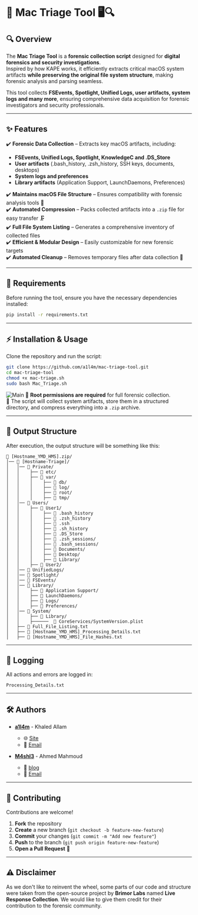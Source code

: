 # 🚀 Mac Triage Tool 🖥️🔍  

## 🔍 Overview  

The **Mac Triage Tool** is a **forensic collection script** designed for **digital forensics and security investigations**.  
Inspired by how KAPE works, it efficiently extracts critical macOS system artifacts **while preserving the original file system structure**, making forensic analysis and parsing seamless.  

This tool collects **FSEvents, Spotlight, Unified Logs, user artifacts, system logs and many more**, ensuring comprehensive data acquisition for forensic investigators and security professionals.  

---

## ✨ Features  

✔️ **Forensic Data Collection** – Extracts key macOS artifacts, including:  
- **FSEvents, Unified Logs, Spotlight, KnowledgeC and .DS_Store**  
- **User artifacts** (.bash_history, .zsh_history, SSH keys, documents, desktops)  
- **System logs and preferences**  
- **Library artifacts** (Application Support, LaunchDaemons, Preferences)  

✔️ **Maintains macOS File Structure** – Ensures compatibility with forensic analysis tools 📂  
✔️ **Automated Compression** – Packs collected artifacts into a `.zip` file for easy transfer 🗜️  
✔️ **Full File System Listing** – Generates a comprehensive inventory of collected files  
✔️ **Efficient & Modular Design** – Easily customizable for new forensic targets  
✔️ **Automated Cleanup** – Removes temporary files after data collection 🧹  

---

## 📌 Requirements  

Before running the tool, ensure you have the necessary dependencies installed:  

```bash
pip install -r requirements.txt
```

---

## ⚡ Installation & Usage

Clone the repository and run the script:  

```bash
git clone https://github.com/a1l4m/mac-triage-tool.git
cd mac-triage-tool
chmod +x mac-triage.sh
sudo bash Mac_Triage.sh
```
![Main](https://github.com/user-attachments/assets/8cad65d1-1906-448b-af54-280bd0e9f639)
🔹 **Root permissions are required** for full forensic collection.  
🔹 The script will collect system artifacts, store them in a structured directory, and compress everything into a `.zip` archive.  

---

## 📂 Output Structure  

After execution, the output structure will be something like this:  

```
📁 [Hostname_YMD_HMS].zip/
│── 📁 [Hostname-Triage]/
│   │── 📁 Private/
│   │    ├── 📁 etc/
│   │    ├── 📁 var/
│   │    │    ├── 📁 db/
│   │    │    ├── 📁 log/
│   │    │    ├── 📁 root/
│   │    │    ├── 📁 tmp/
│   │── 📁 Users/
│   │    ├── 📁 User1/
│   │    │    ├── 📄 .bash_history
│   │    │    ├── 📄 .zsh_history
│   │    │    ├── 📁 .ssh
│   │    │    ├── 📄 .sh_history
│   │    │    ├── 📄 .DS_Store
│   │    │    ├── 📁 .zsh_sessions/
│   │    │    ├── 📁 .bash_sessions/
│   │    │    ├── 📁 Documents/
│   │    │    ├── 📁 Desktop/
│   │    │    ├── 📁 Library/
│   │    ├── 📁 User2/
│   │── 📁 UnifiedLogs/
│   │── 📁 Spotlight/
│   │── 📁 FSEvents/
│   │── 📁 Library/
│   │    ├── 📁 Application Support/
│   │    ├── 📁 LaunchDaemons/
│   │    ├── 📁 Logs/
│   │    ├── 📁 Preferences/
│   │── 📁 System/
│   │    ├── 📁 Library/
│   │    ├──────  📄 CoreServices/SystemVersion.plist
│   ├── 📄 Full_File_Listing.txt
│   ├── 📄 [Hostname_YMD_HMS]_Processing_Details.txt
│   ├── 📄 [Hostname_YMD_HMS]_File_Hashes.txt
```

---

## 📝 Logging  

All actions and errors are logged in:  

```
Processing_Details.txt
```

---

## 🛠️ Authors  

- **[a1l4m](https://linkedin/in/a1l4m)** - Khaled Allam  
  - 🌐 [Site](https://a1l4m.github.io)  
  - 📧 [Email](mailto:khal3d.a1lam@gmail.com)  

- **[M4shl3](https://www.linkedin.com/in/m4shl3)** - Ahmed Mahmoud  
  - 🔗 [blog](https://hackmd.io/@M4shl3) 
  - 📧 [Email](ahmedelsalkh627@gmail.com)

---

## 🤝 Contributing  

Contributions are welcome!  

1. **Fork** the repository  
2. **Create** a new branch (`git checkout -b feature-new-feature`)  
3. **Commit** your changes (`git commit -m "Add new feature"`)  
4. **Push** to the branch (`git push origin feature-new-feature`)  
5. **Open a Pull Request** 🚀  

---

## ⚠️ Disclaimer  

As we don't like to reinvent the wheel, some parts of our code and structure were taken from the open-source project by **Brimor Labs** named **Live Response Collection**. We would like to give them credit for their contribution to the forensic community.
